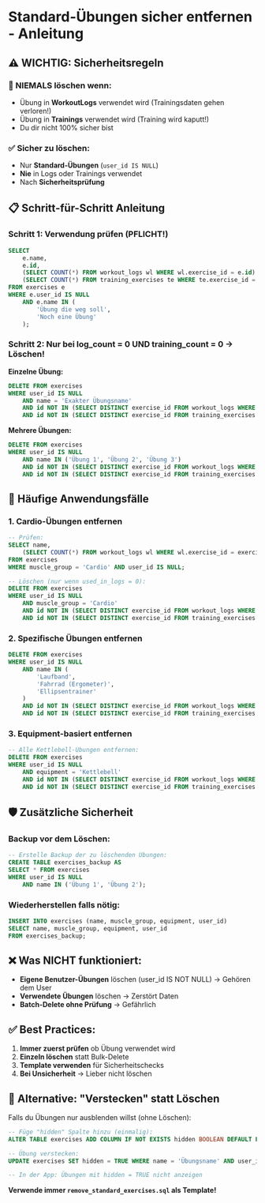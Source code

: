 # Standard-Übungen sicher entfernen - Anleitung

## ⚠️ WICHTIG: Sicherheitsregeln

### 🚫 NIEMALS löschen wenn:
- Übung in **WorkoutLogs** verwendet wird (Trainingsdaten gehen verloren!)
- Übung in **Trainings** verwendet wird (Training wird kaputt!)
- Du dir nicht 100% sicher bist

### ✅ Sicher zu löschen:
- Nur **Standard-Übungen** (`user_id IS NULL`)
- **Nie** in Logs oder Trainings verwendet
- Nach **Sicherheitsprüfung**

## 📋 Schritt-für-Schritt Anleitung

### Schritt 1: Verwendung prüfen (PFLICHT!)
```sql
SELECT 
    e.name,
    e.id,
    (SELECT COUNT(*) FROM workout_logs wl WHERE wl.exercise_id = e.id) as log_count,
    (SELECT COUNT(*) FROM training_exercises te WHERE te.exercise_id = e.id) as training_count
FROM exercises e 
WHERE e.user_id IS NULL 
    AND e.name IN (
        'Übung die weg soll',
        'Noch eine Übung'
    );
```

### Schritt 2: Nur bei log_count = 0 UND training_count = 0 → Löschen!

**Einzelne Übung:**
```sql
DELETE FROM exercises 
WHERE user_id IS NULL 
    AND name = 'Exakter Übungsname'
    AND id NOT IN (SELECT DISTINCT exercise_id FROM workout_logs WHERE exercise_id IS NOT NULL)
    AND id NOT IN (SELECT DISTINCT exercise_id FROM training_exercises WHERE exercise_id IS NOT NULL);
```

**Mehrere Übungen:**
```sql
DELETE FROM exercises 
WHERE user_id IS NULL 
    AND name IN ('Übung 1', 'Übung 2', 'Übung 3')
    AND id NOT IN (SELECT DISTINCT exercise_id FROM workout_logs WHERE exercise_id IS NOT NULL)
    AND id NOT IN (SELECT DISTINCT exercise_id FROM training_exercises WHERE exercise_id IS NOT NULL);
```

## 🎯 Häufige Anwendungsfälle

### 1. Cardio-Übungen entfernen
```sql
-- Prüfen:
SELECT name, 
    (SELECT COUNT(*) FROM workout_logs wl WHERE wl.exercise_id = exercises.id) as used_in_logs
FROM exercises 
WHERE muscle_group = 'Cardio' AND user_id IS NULL;

-- Löschen (nur wenn used_in_logs = 0):
DELETE FROM exercises 
WHERE user_id IS NULL 
    AND muscle_group = 'Cardio'
    AND id NOT IN (SELECT DISTINCT exercise_id FROM workout_logs WHERE exercise_id IS NOT NULL)
    AND id NOT IN (SELECT DISTINCT exercise_id FROM training_exercises WHERE exercise_id IS NOT NULL);
```

### 2. Spezifische Übungen entfernen
```sql
DELETE FROM exercises 
WHERE user_id IS NULL 
    AND name IN (
        'Laufband',
        'Fahrrad (Ergometer)', 
        'Ellipsentrainer'
    )
    AND id NOT IN (SELECT DISTINCT exercise_id FROM workout_logs WHERE exercise_id IS NOT NULL)
    AND id NOT IN (SELECT DISTINCT exercise_id FROM training_exercises WHERE exercise_id IS NOT NULL);
```

### 3. Equipment-basiert entfernen
```sql
-- Alle Kettlebell-Übungen entfernen:
DELETE FROM exercises 
WHERE user_id IS NULL 
    AND equipment = 'Kettlebell'
    AND id NOT IN (SELECT DISTINCT exercise_id FROM workout_logs WHERE exercise_id IS NOT NULL)
    AND id NOT IN (SELECT DISTINCT exercise_id FROM training_exercises WHERE exercise_id IS NOT NULL);
```

## 🛡️ Zusätzliche Sicherheit

### Backup vor dem Löschen:
```sql
-- Erstelle Backup der zu löschenden Übungen:
CREATE TABLE exercises_backup AS
SELECT * FROM exercises 
WHERE user_id IS NULL 
    AND name IN ('Übung 1', 'Übung 2');
```

### Wiederherstellen falls nötig:
```sql
INSERT INTO exercises (name, muscle_group, equipment, user_id)
SELECT name, muscle_group, equipment, user_id 
FROM exercises_backup;
```

## ❌ Was NICHT funktioniert:
- **Eigene Benutzer-Übungen** löschen (user_id IS NOT NULL) → Gehören dem User
- **Verwendete Übungen** löschen → Zerstört Daten
- **Batch-Delete ohne Prüfung** → Gefährlich

## ✅ Best Practices:
1. **Immer zuerst prüfen** ob Übung verwendet wird
2. **Einzeln löschen** statt Bulk-Delete
3. **Template verwenden** für Sicherheitschecks
4. **Bei Unsicherheit** → Lieber nicht löschen

## 🔄 Alternative: "Verstecken" statt Löschen
Falls du Übungen nur ausblenden willst (ohne Löschen):
```sql
-- Füge "hidden" Spalte hinzu (einmalig):
ALTER TABLE exercises ADD COLUMN IF NOT EXISTS hidden BOOLEAN DEFAULT FALSE;

-- Übung verstecken:
UPDATE exercises SET hidden = TRUE WHERE name = 'Übungsname' AND user_id IS NULL;

-- In der App: Übungen mit hidden = TRUE nicht anzeigen
```

**Verwende immer `remove_standard_exercises.sql` als Template!**